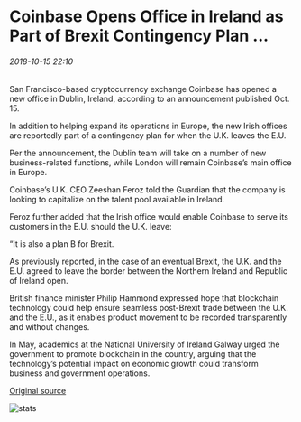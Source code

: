 # Coinbase Opens Office in Ireland as Part of Brexit Contingency Plan ...

###### 2018-10-15 22:10

San Francisco-based cryptocurrency exchange Coinbase has opened a new office in Dublin, Ireland, according to an announcement published Oct. 15.

In addition to helping expand its operations in Europe, the new Irish offices are reportedly part of a contingency plan for when the U.K. leaves the E.U.

Per the announcement, the Dublin team will take on a number of new business-related functions, while London will remain Coinbase’s main office in Europe.

Coinbase’s U.K. CEO Zeeshan Feroz told the Guardian that the company is looking to capitalize on the talent pool available in Ireland.

Feroz further added that the Irish office would enable Coinbase to serve its customers in the E.U. should the U.K. leave:

“It is also a plan B for Brexit.

As previously reported, in the case of an eventual Brexit, the U.K. and the E.U. agreed to leave the border between the Northern Ireland and Republic of Ireland open.

British finance minister Philip Hammond expressed hope that blockchain technology could help ensure seamless post-Brexit trade between the U.K. and the E.U., as it enables product movement to be recorded transparently and without changes.

In May, academics at the National University of Ireland Galway urged the government to promote blockchain in the country, arguing that the technology’s potential impact on economic growth could transform business and government operations.

[Original source](https://cointelegraph.com/news/coinbase-opens-office-in-ireland-as-part-of-brexit-contingency-plan)

![stats](https://c.statcounter.com/11760860/0/a89fa40b/1/ "stats")